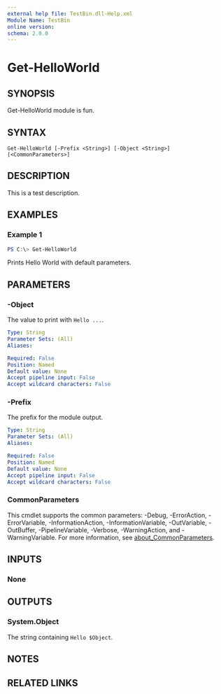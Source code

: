 ```yaml
---
external help file: TestBin.dll-Help.xml
Module Name: TestBin
online version:
schema: 2.0.0
---
```


# Get-HelloWorld

## SYNOPSIS
Get-HelloWorld module is fun.

## SYNTAX

```
Get-HelloWorld [-Prefix <String>] [-Object <String>] [<CommonParameters>]
```

## DESCRIPTION
This is a test description.

## EXAMPLES

### Example 1
```powershell
PS C:\> Get-HelloWorld
```

Prints Hello World with default parameters.

## PARAMETERS

### -Object
The value to print with `Hello ...`.

```yaml
Type: String
Parameter Sets: (All)
Aliases:

Required: False
Position: Named
Default value: None
Accept pipeline input: False
Accept wildcard characters: False
```

### -Prefix
The prefix for the module output.

```yaml
Type: String
Parameter Sets: (All)
Aliases:

Required: False
Position: Named
Default value: None
Accept pipeline input: False
Accept wildcard characters: False
```

### CommonParameters
This cmdlet supports the common parameters: -Debug, -ErrorAction, -ErrorVariable, -InformationAction, -InformationVariable, -OutVariable, -OutBuffer, -PipelineVariable, -Verbose, -WarningAction, and -WarningVariable. For more information, see [about_CommonParameters](http://go.microsoft.com/fwlink/?LinkID=113216).

## INPUTS

### None
## OUTPUTS

### System.Object
The string containing `Hello $Object`.

## NOTES

## RELATED LINKS
